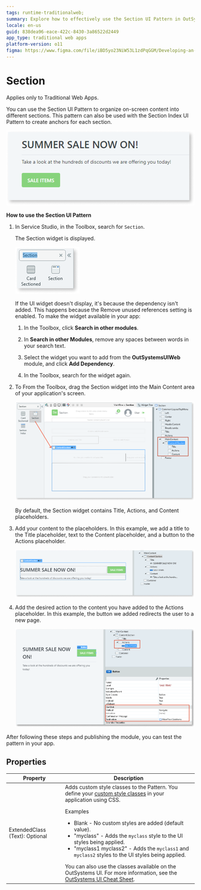 ```yaml
---
tags: runtime-traditionalweb; 
summary: Explore how to effectively use the Section UI Pattern in OutSystems 11 (O11) to organize content in Traditional Web Apps.
locale: en-us
guid: 838dea96-eace-422c-8430-3a86522d2449
app_type: traditional web apps
platform-version: o11
figma: https://www.figma.com/file/iBD5yo23NiW53L1zdPqGGM/Developing-an-Application?type=design&node-id=4762%3A22956&mode=design&t=ANpsYvOCthr9AWot-1
---
```


# Section

<div class="info" markdown="1">

Applies only to Traditional Web Apps.

</div>

You can use the Section UI Pattern to organize on-screen content into different sections. This pattern can also be used with the Section Index UI Pattern to create anchors for each section.

![Preview image showing the Section UI Pattern in a Traditional Web App](images/section-5-ss.png "Section UI Pattern Preview")

**How to use the Section UI Pattern**

1. In Service Studio, in the Toolbox, search for `Section`.
  
    The Section widget is displayed.

    ![Screenshot of the Section widget in the Service Studio toolbox](images/section-1-ss.png "Section Widget in Service Studio") 

    If the UI widget doesn't display, it's because the dependency isn't added. This happens because the Remove unused references setting is enabled. To make the widget available in your app:

    1. In the Toolbox, click **Search in other modules**.

    1. In **Search in other Modules**, remove any spaces between words in your search text.
    
    1. Select the widget you want to add from the **OutSystemsUIWeb** module, and click **Add Dependency**. 
    
    1. In the Toolbox, search for the widget again.

1. To From the Toolbox, drag the Section widget into the Main Content area of your application's screen.

    ![Process of dragging the Section widget into the Main Content area of an application's screen](images/section-2-ss.png "Dragging Section Widget into Main Content")

    By default, the Section widget contains Title, Actions, and Content placeholders.

1. Add your content to the placeholders. In this example, we add a title to the Title placeholder, text to the Content placeholder, and a button to the Actions placeholder.

    ![Example of adding a title, text, and a button to the placeholders of the Section widget](images/section-3-ss.png "Adding Content to Section Widget Placeholders")

1. Add the desired action to the content you have added to the Actions placeholder. In this example, the button we added redirects the user to a new page.

    ![Demonstration of adding an action to a button in the Actions placeholder of the Section widget](images/section-6-ss.png "Configuring Action in Section Widget")

After following these steps and publishing the module, you can test the pattern in your app.

## Properties

| **Property** | **Description** |
|---|---|
| ExtendedClass (Text): Optional | Adds custom style classes to the Pattern. You define your [custom style classes](../../../look-feel/css.md) in your application using CSS. <p>Examples <ul><li>Blank - No custom styles are added (default value).</li><li>"myclass" - Adds the ``myclass`` style to the UI styles being applied.</li><li>"myclass1 myclass2" - Adds the ``myclass1`` and ``myclass2`` styles to the UI styles being applied.</li></ul></p>You can also use the classes available on the OutSystems UI. For more information, see the [OutSystems UI Cheat Sheet](https://outsystemsui.outsystems.com/OutSystemsUIWebsite/CheatSheet). |
